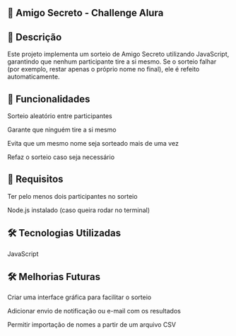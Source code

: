## 🎁 Amigo Secreto - Challenge Alura

## 📌 Descrição

Este projeto implementa um sorteio de Amigo Secreto utilizando JavaScript, garantindo que nenhum participante tire a si mesmo. Se o sorteio falhar (por exemplo, restar apenas o próprio nome no final), ele é refeito automaticamente.

## 🚀 Funcionalidades

Sorteio aleatório entre participantes

Garante que ninguém tire a si mesmo

Evita que um mesmo nome seja sorteado mais de uma vez

Refaz o sorteio caso seja necessário

## 📜 Requisitos

Ter pelo menos dois participantes no sorteio

Node.js instalado (caso queira rodar no terminal)

## 🛠️ Tecnologias Utilizadas

JavaScript

## 🛠️ Melhorias Futuras

Criar uma interface gráfica para facilitar o sorteio

Adicionar envio de notificação ou e-mail com os resultados

Permitir importação de nomes a partir de um arquivo CSV
